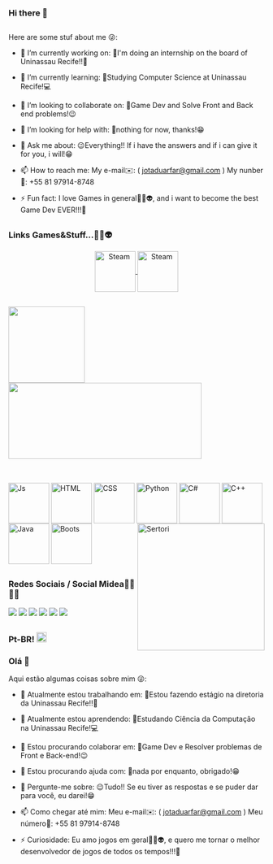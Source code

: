 ### Hi there 👋
</div>

##

Here are some stuf about me 😜:

- 🔭 I’m currently working on: 
 👾I'm doing an internship on the board of Uninassau Recife!!🤩

- 🌱 I’m currently learning:
 📝Studying Computer Science at Uninassau Recife!💻

- 👯 I’m looking to collaborate on:
 👾Game Dev and Solve Front and Back end problems!😉

- 🤔 I’m looking for help with: 
 🤔nothing for now, thanks!😁

- 💬 Ask me about:
 😉Everything!! If i have the answers and if i can give it for you, i will!😁

- 📫 How to reach me:
My e-mail✉️: ( jotaduarfar@gmail.com )
 My nunber📱: +55 81 97914-8748

- ⚡ Fun fact: 
 I love Games in general👾🤖👽, and i want to become the best Game Dev EVER!!!🤩
 
 ##
 ### Links Games&Stuff...👾🤖👽
 
 <div align="center">
 <a href="https://steamcommunity.com/id/Sertoriel/">
<img align="center" alt="Steam" width="80" src="https://res.cloudinary.com/practicaldev/image/fetch/s--w5ADj_sW--/c_limit%2Cf_auto%2Cfl_progressive%2Cq_auto%2Cw_880/https://img.shields.io/badge/Steam-000000%3Fstyle%3Dfor-the-badge%26logo%3Dsteam%26logoColor%3Dwhite">
 </a>
 <a href="https://sertoriel-original.itch.io">
 <img align="center" alt="Steam" width="80" src="https://res.cloudinary.com/practicaldev/image/fetch/s--961-U7_G--/c_limit%2Cf_auto%2Cfl_progressive%2Cq_auto%2Cw_880/https://img.shields.io/badge/Itch.io-FA5C5C%3Fstyle%3Dfor-the-badge%26logo%3Ditchdotio%26logoColor%3Dwhite">
</a>
 </div>
 
 ##
 
 <div>
    <img  height="150em" src="https://github-readme-stats.vercel.app/api?username=Sertoriel&show_icons=true&theme=tokyonight"/>
    <img  height="150em" width="380" src="https://github-readme-stats-eight-theta.vercel.app/api/top-langs/?username=Sertoriel&show&layout=compact&langs_count=8&theme=tokyonight"/>  
</div>

##

<div style="display: inline_block">
<br>

  <img align="center" alt="Js" width="80" src="https://cdn.jsdelivr.net/gh/devicons/devicon/icons/javascript/javascript-original.svg">
  
  <img align="center" alt="HTML" width="80" src="https://cdn.jsdelivr.net/gh/devicons/devicon/icons/html5/html5-original.svg">
  
  <img align="center" alt="CSS" width="80" src="https://cdn.jsdelivr.net/gh/devicons/devicon/icons/css3/css3-original.svg">
 
  <img align="center" alt="Python" width="80" src="https://cdn.jsdelivr.net/gh/devicons/devicon/icons/python/python-original.svg">
  
  <img align="center" alt="C#" width="80" src="https://cdn.jsdelivr.net/gh/devicons/devicon/icons/csharp/csharp-original.svg">
 
  <img align="center" alt="C++" width="80" src="https://cdn.jsdelivr.net/gh/devicons/devicon/icons/cplusplus/cplusplus-original.svg">
 
  <img align="center" alt="Java" width="80" src="https://cdn.jsdelivr.net/gh/devicons/devicon/icons/java/java-original.svg">
  
  <img align="center" alt="Boots" width="80" src="https://cdn.jsdelivr.net/gh/devicons/devicon/icons/bootstrap/bootstrap-original.svg">
  
  <img align="right" alt="Sertori" width="250px" src="https://cdn.discordapp.com/attachments/964382948906401812/1045881816374055055/ezgif-1-6a9ea8ca26.gif">
</div>

##
### Redes Sociais / Social Midea🎥🍃🍷🗿
<div> 
  <a href="https://www.youtube.com/channel/UCMe4vX2ulgseDp77Dnp0iAQ" target="_blank"><img src="https://img.shields.io/badge/YouTube-FF0000?style=for-the-badge&logo=youtube&logoColor=white" target="_blank"></a>
  <a href="https://www.instagram.com/jotaduarfar/" target="_blank"><img src="https://img.shields.io/badge/-Instagram-%23E4405F?style=for-the-badge&logo=instagram&logoColor=white" target="_blank"></a>
 	<a href="https://www.twitch.tv/sertoriel" target="_blank"><img src="https://img.shields.io/badge/Twitch-9146FF?style=for-the-badge&logo=twitch&logoColor=white" target="_blank"></a>
 <a href="https://discord.gg/mxEKesx9MH" target="_blank"><img src="https://img.shields.io/badge/Discord-7289DA?style=for-the-badge&logo=discord&logoColor=white" target="_blank"></a> 
  <a href = "jotaduarfar@gmail.com"><img src="https://img.shields.io/badge/-Gmail-%23333?style=for-the-badge&logo=gmail&logoColor=white" target="_blank"></a>
  <a href="https://www.linkedin.com/in/joão-arthur-b7a8a7200/" target="_blank"><img src="https://img.shields.io/badge/-LinkedIn-%230077B5?style=for-the-badge&logo=linkedin&logoColor=white" target="_blank"></a> 

##

### Pt-BR! <img src = " https://upload.wikimedia.org/wikipedia/commons/thumb/0/05/Flag_of_Brazil.svg/413px-Flag_of_Brazil.svg.png " width = 20px>
### Olá 👋

Aqui estão algumas coisas sobre mim 😜:

- 🔭 Atualmente estou trabalhando em:
 👾Estou fazendo estágio na diretoria da Uninassau Recife!!🤩

- 🌱 Atualmente estou aprendendo:
 📝Estudando Ciência da Computação na Uninassau Recife!💻

- 👯 Estou procurando colaborar em:
 👾Game Dev e Resolver problemas de Front e Back-end!😉

- 🤔 Estou procurando ajuda com:
 🤔nada por enquanto, obrigado!😁

- 💬 Pergunte-me sobre:
 😉Tudo!! Se eu tiver as respostas e se puder dar para você, eu darei!😁

- 📫 Como chegar até mim:
Meu e-mail✉️: ( jotaduarfar@gmail.com )
 Meu número📱: +55 81 97914-8748

- ⚡ Curiosidade:
 Eu amo jogos em geral👾🤖👽, e quero me tornar o melhor desenvolvedor de jogos de todos os tempos!!!🤩
 <div>
  
 </div>

